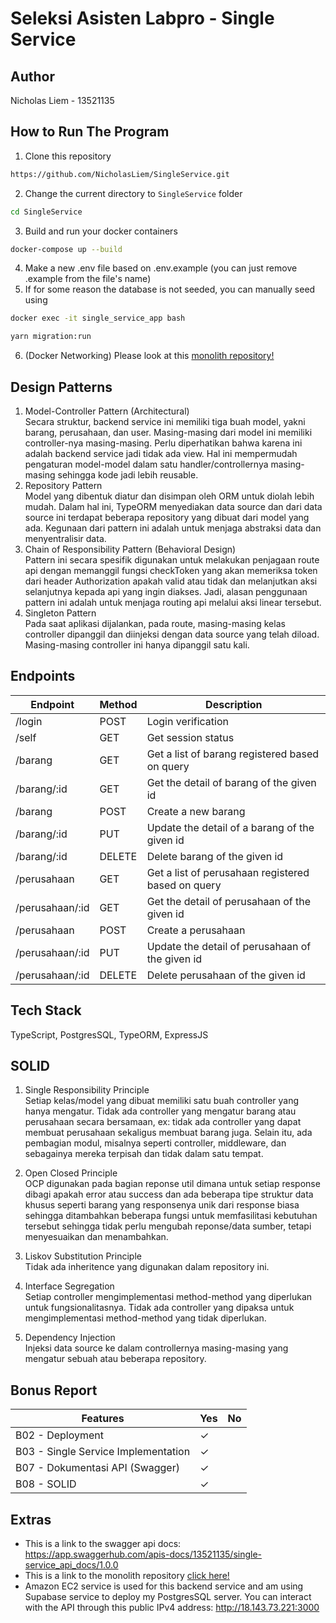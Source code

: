 # Seleksi Asisten Labpro - Single Service
## **Author**
Nicholas Liem - 13521135

## **How to Run The Program**
1. Clone this repository
```sh
https://github.com/NicholasLiem/SingleService.git
```
2. Change the current directory to `SingleService` folder
```sh
cd SingleService
```
3. Build and run your docker containers
```sh
docker-compose up --build
```
4. Make a new .env file based on .env.example (you can just remove .example from the file's name)
5. If for some reason the database is not seeded, you can manually seed using
```sh
docker exec -it single_service_app bash
```
```sh
yarn migration:run
```
6. (Docker Networking) Please look at this [monolith repository!](https://github.com/NicholasLiem/OHL_Monolith)

## **Design Patterns**
1. Model-Controller Pattern (Architectural) <br>
Secara struktur, backend service ini memiliki tiga buah model, yakni barang, perusahaan, dan user. Masing-masing dari model ini memiliki controller-nya masing-masing. Perlu diperhatikan bahwa karena ini adalah backend service jadi tidak ada view. Hal ini mempermudah pengaturan model-model dalam satu handler/controllernya masing-masing sehingga kode jadi lebih reusable.
2. Repository Pattern <br>
Model yang dibentuk diatur dan disimpan oleh ORM untuk diolah lebih mudah. Dalam hal ini, TypeORM menyediakan data source dan dari data source ini terdapat beberapa repository yang dibuat dari model yang ada. Kegunaan dari pattern ini adalah untuk menjaga abstraksi data dan menyentralisir data.
3. Chain of Responsibility Pattern (Behavioral Design) <br>
Pattern ini secara spesifik digunakan untuk melakukan penjagaan route api dengan memanggil fungsi checkToken yang akan memeriksa token dari header Authorization apakah valid atau tidak dan melanjutkan aksi selanjutnya kepada api yang ingin diakses. Jadi, alasan penggunaan pattern ini adalah untuk menjaga routing api melalui aksi linear tersebut.
4. Singleton Pattern <br>
Pada saat aplikasi dijalankan, pada route, masing-masing kelas controller dipanggil dan diinjeksi dengan data source yang telah diload. Masing-masing controller ini hanya dipanggil satu kali.

## **Endpoints**
| Endpoint             | Method   | Description                                        |
|----------------------|----------|----------------------------------------------------|
| /login               | POST     | Login verification                                 |
| /self                | GET      | Get session status                                 |
| /barang              | GET      | Get a list of barang registered based on query     |
| /barang/:id          | GET      | Get the detail of barang of the given id           |
| /barang              | POST     | Create a new barang                                |
| /barang/:id          | PUT      | Update the detail of a barang of the given id      |
| /barang/:id          | DELETE   | Delete barang of the given id                      |
| /perusahaan          | GET      | Get a list of perusahaan registered based on query |
| /perusahaan/:id      | GET      | Get the detail of perusahaan of the given id       |
| /perusahaan          | POST     | Create a perusahaan                                |
| /perusahaan/:id      | PUT      | Update the detail of perusahaan of the given id    |
| /perusahaan/:id      | DELETE   | Delete perusahaan of the given id                  |


## **Tech Stack**
TypeScript, PostgresSQL, TypeORM, ExpressJS

## **SOLID**
1. Single Responsibility Principle <br>
Setiap kelas/model yang dibuat memiliki satu buah controller yang hanya mengatur. Tidak ada controller yang mengatur barang atau perusahaan secara bersamaan, ex: tidak ada controller yang dapat membuat perusahaan sekaligus membuat barang juga. Selain itu, ada pembagian modul, misalnya seperti controller, middleware, dan sebagainya mereka terpisah dan tidak dalam satu tempat.

2. Open Closed Principle <br>
OCP digunakan pada bagian reponse util dimana untuk setiap response dibagi apakah error atau success dan ada beberapa tipe struktur data khusus seperti barang yang responsenya unik dari response biasa sehingga ditambahkan beberapa fungsi untuk memfasilitasi kebutuhan tersebut sehingga tidak perlu mengubah reponse/data sumber, tetapi menyesuaikan dan menambahkan.

3. Liskov Substitution Principle <br>
Tidak ada inheritence yang digunakan dalam repository ini.

4. Interface Segregation <br>
Setiap controller mengimplementasi method-method yang diperlukan untuk fungsionalitasnya. Tidak ada controller yang dipaksa untuk mengimplementasi method-method yang tidak diperlukan.

5. Dependency Injection <br>
Injeksi data source ke dalam controllernya masing-masing yang mengatur sebuah atau beberapa repository.

## **Bonus Report**
| Features                                               | Yes      | No |
|--------------------------------------------------------|----------|----|
| B02 - Deployment                                       | &check;  |    |
| B03 - Single Service Implementation                    | &check;  |    |
| B07 - Dokumentasi API (Swagger)                        | &check;  |    |
| B08 - SOLID                                            | &check;  |    |

## **Extras**
- This is a link to the swagger api docs: https://app.swaggerhub.com/apis-docs/13521135/single-service_api_docs/1.0.0
- This is a link to the monolith repository [click here!](https://github.com/NicholasLiem/OHL_Monolith)
- Amazon EC2 service is used for this backend service and am using Supabase service to deploy my PostgresSQL server. You can interact with the API through this public IPv4 address: http://18.143.73.221:3000
